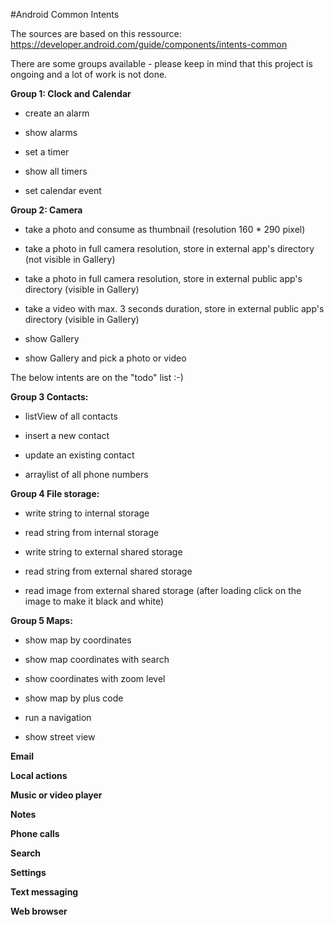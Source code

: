 #Android Common Intents

The sources are based on this ressource: https://developer.android.com/guide/components/intents-common

There are some groups available - please keep in mind that this project is ongoing and a lot of work is not done.

**Group 1: Clock and Calendar**

- create an alarm

- show alarms

- set a timer

- show all timers

- set calendar event

**Group 2: Camera**

- take a photo and consume as thumbnail (resolution 160 * 290 pixel)

- take a photo in full camera resolution, store in external app's directory (not visible in Gallery)

- take a photo in full camera resolution, store in external public app's directory (visible in Gallery)
  
- take a video with max. 3 seconds duration, store in external public app's directory (visible in Gallery)

- show Gallery

- show Gallery and pick a photo or video

The below intents are on the "todo" list :-)

**Group 3 Contacts:**

- listView of all contacts

- insert a new contact

- update an existing contact

- arraylist of all phone numbers

**Group 4 File storage:**

- write string to internal storage

- read string from internal storage

- write string to external shared storage

- read string from external shared storage

- read image from external shared storage (after loading click on the image to make it black and white)

**Group 5 Maps:**

- show map by coordinates

- show map coordinates with search

- show coordinates with zoom level

- show map by plus code

- run a navigation

- show street view

**Email**

**Local actions**

**Music or video player**

**Notes**

**Phone calls**

**Search**

**Settings**

**Text messaging**

**Web browser**
